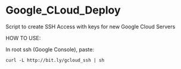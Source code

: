 # Google_CLoud_Deploy
Script to create SSH Access with keys for new Google Cloud Servers

HOW TO USE:

In root ssh (Google Console), paste:

`curl -L http://bit.ly/gcloud_ssh | sh`
